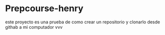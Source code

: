# Prepcourse-henry
este proyecto es una prueba de como crear un repositorio y clonarlo desde githab a mi computador vvv
